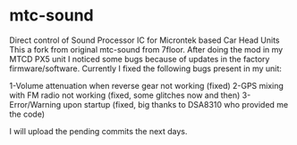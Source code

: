 # mtc-sound
Direct control of Sound Processor IC for Microntek based Car Head Units
This a fork from original mtc-sound from 7floor. After doing the mod in my MTCD PX5 unit I noticed some bugs because of updates in the factory firmware/software.
Currently I fixed the following bugs present in my unit:

1-Volume attenuation when reverse gear not working (fixed)
2-GPS mixing with FM radio not working (fixed, some glitches now and then)
3-Error/Warning upon startup (fixed, big thanks to DSA8310 who provided me the code)

I will upload the pending commits the next days.
